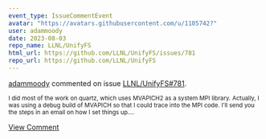 ```yaml
---
event_type: IssueCommentEvent
avatar: "https://avatars.githubusercontent.com/u/1105742?"
user: adammoody
date: 2023-08-03
repo_name: LLNL/UnifyFS
html_url: https://github.com/LLNL/UnifyFS/issues/781
repo_url: https://github.com/LLNL/UnifyFS
---
```


<a href='https://github.com/adammoody' target='_blank'>adammoody</a> commented on issue <a href='https://github.com/LLNL/UnifyFS/issues/781' target='_blank'>LLNL/UnifyFS#781</a>.

<small>I did most of the work on quartz, which uses MVAPICH2 as a system MPI library.  Actually, I was using a debug build of MVAPICH so that I could trace into the MPI code.  I'll send you the steps in an email on how I set things up....</small>

<a href='https://github.com/LLNL/UnifyFS/issues/781' target='_blank'>View Comment</a>